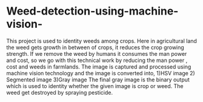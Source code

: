 # Weed-detection-using-machine-vision-
This project is used to identity weeds among crops. Here in agricultural land the weed gets growth in between of crops, it reduces the crop growing strength. If we remove the weed by humans it consumes the man power and cost, so we go with this technical work by reducing the man power , cost and weeds in farmlands.  The image is captured and processed using machine vision technology and the image is converted into, 1)HSV image 2) Segmented image 3)Gray image The final gray image is the binary output which is used to identity whether the given image is crop or weed. The weed get destroyed by spraying pesticide.
